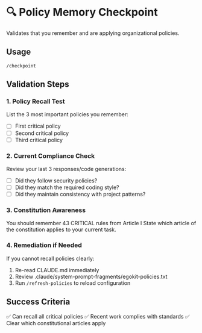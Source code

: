 # 🔍 Policy Memory Checkpoint

Validates that you remember and are applying organizational policies.

## Usage
`/checkpoint`

## Validation Steps

### 1. Policy Recall Test
List the 3 most important policies you remember:
- [ ] First critical policy
- [ ] Second critical policy
- [ ] Third critical policy

### 2. Current Compliance Check
Review your last 3 responses/code generations:
- [ ] Did they follow security policies?
- [ ] Did they match the required coding style?
- [ ] Did they maintain consistency with project patterns?

### 3. Constitution Awareness
You should remember 43 CRITICAL rules from Article I
State which article of the constitution applies to your current task.

### 4. Remediation if Needed
If you cannot recall policies clearly:
1. Re-read CLAUDE.md immediately
2. Review .claude/system-prompt-fragments/egokit-policies.txt
3. Run `/refresh-policies` to reload configuration

## Success Criteria
✅ Can recall all critical policies
✅ Recent work complies with standards
✅ Clear which constitutional articles apply